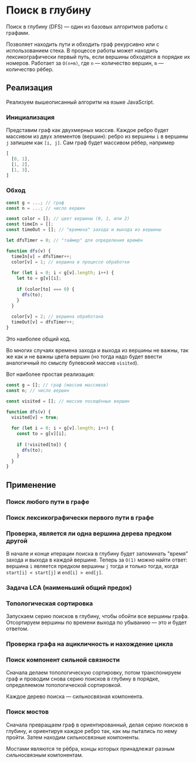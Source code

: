 # Поиск в глубину

Поиск в глубину (DFS) — один из базовых алгоритмов работы с графами.

Позволяет находить пути и обходить граф рекурсивно или с использованием стека.
В процессе работы может находить лексикографически первый путь, если вершины обходятся в порядке их номеров.
Работает за `O(n+m)`, где `n` — количество вершин, `m` — количество рёбер.

## Реализация

Реализуем вышеописанный алгоритм на языке JavaScript.

### Инициализация

Представим граф как двухмерных массив.
Каждое ребро будет массивом из двух элементов (вершин):
ребро из вершины `i` в вершины `j` запишем как `[i, j]`.
Сам граф будет массивом рёбер, например
```js
[
  [0, 1],
  [1, 2],
  [1, 3],
]
```

### Обход

```js
const g = ...; // граф
const n = ...; // число вершин

const color = []; // цвет вершины (0, 1, или 2)
const timeIn = [];
const timeOut = []; // "времена" захода и выхода из вершины

let dfsTimer = 0; // "таймер" для определения времён

function dfs(v) {
  timeIn[v] = dfsTimer++;
  color[v] = 1; // вершина в процессе обработки
    
  for (let i = 0; i < g[v].length; i++) {
    let to = g[v][i];
    
    if (color[to] === 0) {
      dfs(to);
    }
  }
    
  color[v] = 2; // вершина обработана
  timeOut[v] = dfsTimer++;
}
```

Это наиболее общий код.

Во многих случаях времена захода и выхода из вершины не важны,
так же как и не важны цвета вершин
(но тогда надо будет ввести аналогичный по смыслу булевский массив `visited`).

Вот наиболее простая реализация:

```js
const g = []; // граф (массив массивов)
const n; // число вершин

const visited = []; // массив посещённых вершин

function dfs(v) {
  visited[v] = true;
    
  for (let i = 0; i < g[v].length; i++) {
    const to = g[v][i];
        
    if (!visited[to]) {
      dfs(to);
    }
  }
}
```

## Применение

### Поиск любого пути в графе

### Поиск лексикографически первого пути в графе

### Проверка, является ли одна вершина дерева предком другой

В начале и конце итерации поиска в глубину будет запоминать "время" захода и выхода в каждой вершине.
Теперь за `O(1)` можно найти ответ: вершина `i` является предком вершины `j` тогда и только тогда,
когда `start[i] < start[j]` и `end[i] > end[j]`.

### Задача LCA (наименьший общий предок)

### Топологическая сортировка

Запускаем серию поисков в глубину, чтобы обойти все вершины графа.
Отсортируем вершины по времени выхода по убыванию — это и будет ответом.

### Проверка графа на ацикличность и нахождение цикла

### Поиск компонент сильной связности

Сначала делаем топологическую сортировку, потом транспонируем граф и
проводим снова серию поисков в глубину в порядке,
определяемом топологической сортировкой.

Каждое дерево поиска — сильносвязная компонента.

### Поиск мостов

Сначала превращаем граф в ориентированный, делая серию поисков в глубину,
и ориентируя каждое ребро так, как мы пытались по нему пройти.
Затем находим сильносвязные компоненты.

Мостами являются те рёбра,
концы которых принадлежат разным сильносвязным компонентам.
